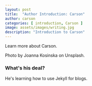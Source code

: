 ```yaml
---
layout: post
title:  "Author Introduction: Carson"
author: carson
categories: [ introduction, Carson ]
image: assets/images/writing.jpg
description: "Introduction to Carson"
---
```


Learn more about Carson.

Photo by Joanna Kosinska on Unsplash.

### What's his deal?

He's learning how to use Jekyll for blogs.

